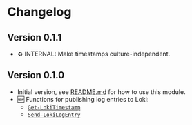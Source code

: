 # Changelog

## Version 0.1.1

* :recycle: INTERNAL: Make timestamps culture-independent.

## Version 0.1.0

* Initial version, see [README.md](README.md#usage) for how to use this module.
* :new: Functions for publishing log entries to Loki:
  * [`Get-LokiTimestamp`](docs/functions/Get-LokiTimestamp.md)
  * [`Send-LokiLogEntry`](docs/functions/Send-LokiLogEntry.md)
